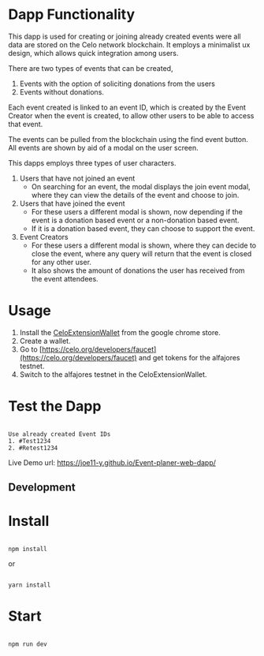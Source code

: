 # Dapp Functionality
This dapp is used for creating or joining already created events were all data are stored on the Celo network blockchain.
It employs a minimalist ux design, which allows quick integration among users.

There are two types of events that can be created, 
1. Events with the option of soliciting donations from the users
2. Events without donations.
	
Each event created is linked to an event ID, which is created by the Event Creator when the event is created, to allow other users to be able to access that event.

The events can be pulled from the blockchain using the find event button.
All events are shown by aid of a modal on the user screen.

This dapps employs three types of user characters.
1. Users that have not joined an event
	- On searching for an event, the modal displays the join event modal, where they can view the details of the event and choose to join.
2. Users that have joined the event
	- For these users a different modal is shown, now depending if the event is a donation based event or a non-donation based event.
	- If it is a donation based event, they can choose to support the event.
3. Event Creators
	- For these users a different modal is shown, where they can decide to close the event, where any query will return that the event is closed for any other user.
	- It also shows the amount of donations the user has received from the event attendees.


# Usage
1. Install the [CeloExtensionWallet](https://chrome.google.com/webstore/detail/celoextensionwallet/kkilomkmpmkbdnfelcpgckmpcaemjcdh?hl=en) from the google chrome store.
2. Create a wallet.
3. Go to [https://celo.org/developers/faucet](https://celo.org/developers/faucet) and get tokens for the alfajores testnet.
4. Switch to the alfajores testnet in the CeloExtensionWallet.



# Test the Dapp

```

Use already created Event IDs 
1. #Test1234
2. #Retest1234

```
Live Demo url: https://joe11-y.github.io/Event-planer-web-dapp/


## Development

# Install

```

npm install

```

or 

```

yarn install

```

# Start

```

npm run dev

```


